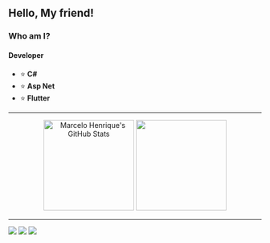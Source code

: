<h2> Hello, My friend!</h2>

<div>
  <h3>Who am I?</h3>
  <h4>Developer</h4>
  <ul >
    <li>⭐ <b>C#</b></li>
    <li>⭐ <b>Asp Net</li></b>
    <li>⭐ <b>Flutter</li></b>
  </ul>
</div>

<hr>

<div align="center">
  <img height="180em"  alt="Marcelo Henrique's GitHub Stats" src="https://github-readme-stats.vercel.app/api?username=Marcel0Henrique&theme=tokyonight& show_icons=true">
  <img height="180em"  src="https://github-readme-stats.vercel.app/api/top-langs/?username=Marcel0Henrique&layout=compact&langs_count=7&theme=tokyonight"/>
</div>

<hr>

 <div>
    
  <a href="https://www.instagram.com/Marcel0__Henrique/" target="_blank"><img src="https://img.shields.io/badge/-Instagram-%23E4405F?style=for-the-badge&logo=instagram&logoColor=white" target="_blank"></a>
 	  <a href = "mailto:marcelomonteiro1275@gmail.com"><img src="https://img.shields.io/badge/-Gmail-%23333?style=for-the-badge&logo=gmail&logoColor=white" target="_blank"></a>
  <a href="https://www.linkedin.com/in/marcelo-henrique-a6b82b192/" target="_blank"><img src="https://img.shields.io/badge/-LinkedIn-%230077B5?style=for-the-badge&logo=linkedin&logoColor=white" target="_blank"></a> 
 
  </div> 

<!---
Marcel0Henrique/Marcel0Henrique is a ✨ special ✨ repository because its `README.md` (this file) appears on your GitHub profile.
You can click the Preview link to take a look at your changes.
--->
